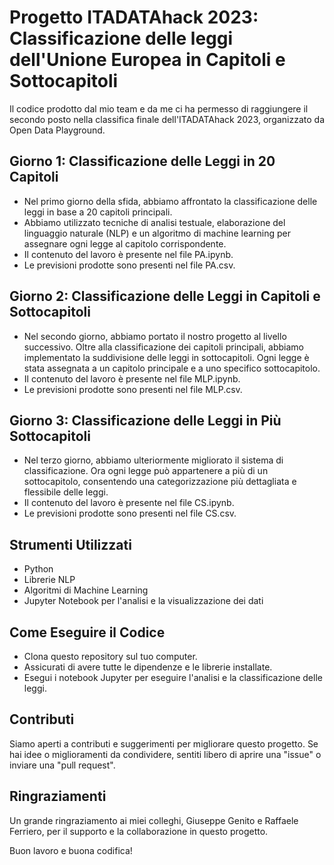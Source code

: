# Progetto ITADATAhack 2023: Classificazione delle leggi dell'Unione Europea in Capitoli e Sottocapitoli

Il codice prodotto dal mio team e da me ci ha permesso di raggiungere il secondo posto nella classifica finale dell'ITADATAhack 2023, organizzato da Open Data Playground.

## Giorno 1: Classificazione delle Leggi in 20 Capitoli

- Nel primo giorno della sfida, abbiamo affrontato la classificazione delle leggi in base a 20 capitoli principali.
- Abbiamo utilizzato tecniche di analisi testuale, elaborazione del linguaggio naturale (NLP) e un algoritmo di machine learning per assegnare ogni legge al capitolo corrispondente.
- Il contenuto del lavoro è presente nel file PA.ipynb.
- Le previsioni prodotte sono presenti nel file PA.csv.

## Giorno 2: Classificazione delle Leggi in Capitoli e Sottocapitoli

- Nel secondo giorno, abbiamo portato il nostro progetto al livello successivo. Oltre alla classificazione dei capitoli principali, abbiamo implementato la suddivisione delle leggi in sottocapitoli. Ogni legge è stata assegnata a un capitolo principale e a uno specifico sottocapitolo.
- Il contenuto del lavoro è presente nel file MLP.ipynb.
- Le previsioni prodotte sono presenti nel file MLP.csv.

## Giorno 3: Classificazione delle Leggi in Più Sottocapitoli

- Nel terzo giorno, abbiamo ulteriormente migliorato il sistema di classificazione. Ora ogni legge può appartenere a più di un sottocapitolo, consentendo una categorizzazione più dettagliata e flessibile delle leggi.
- Il contenuto del lavoro è presente nel file CS.ipynb.
- Le previsioni prodotte sono presenti nel file CS.csv.
  
## Strumenti Utilizzati

- Python
- Librerie NLP 
- Algoritmi di Machine Learning
- Jupyter Notebook per l'analisi e la visualizzazione dei dati

## Come Eseguire il Codice

- Clona questo repository sul tuo computer.
- Assicurati di avere tutte le dipendenze e le librerie installate.
- Esegui i notebook Jupyter per eseguire l'analisi e la classificazione delle leggi.

## Contributi

Siamo aperti a contributi e suggerimenti per migliorare questo progetto. Se hai idee o miglioramenti da condividere, sentiti libero di aprire una "issue" o inviare una "pull request".

## Ringraziamenti

Un grande ringraziamento ai miei colleghi, Giuseppe Genito e Raffaele Ferriero, per il supporto e la collaborazione in questo progetto.

Buon lavoro e buona codifica!
